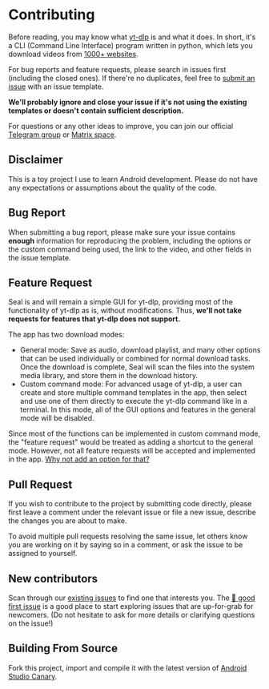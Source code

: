 # Contributing

Before reading, you may know what [yt-dlp](https://github.com/yt-dlp/yt-dlp) is and what it does. In short, it's a CLI (Command Line Interface) program written in python, which lets you download videos from [1000+ websites](https://github.com/yt-dlp/yt-dlp/blob/master/supportedsites.md).

For bug reports and feature requests, please search in issues first (including the closed ones). If there're no duplicates, feel free to [submit an issue](https://github.com/JunkFood02/Seal/issues/new) with an issue template.

**We'll probably ignore and close your issue if it's not using the existing templates or doesn't contain sufficient description.**

For questions or any other ideas to improve, you can join our official [Telegram group](https://t.me/seal_app_group) or [Matrix space](https://matrix.to/#/#seal-space:matrix.org).


## Disclaimer

This is a toy project I use to learn Android development. Please do not have any expectations or assumptions about the quality of the code.


## Bug Report

When submitting a bug report, please make sure your issue contains **enough** information for reproducing the problem, including the options or the custom command being used, the link to the video, and other fields in the issue template.



## Feature Request

Seal is and will remain a simple GUI for yt-dlp, providing most of the functionality of yt-dlp as is, without modifications. Thus, **we'll not take requests for features that yt-dlp does not support.**

The app has two download modes: 

- General mode: Save as audio, download playlist, and many other options that can be used individually or combined for normal download tasks. Once the download is complete, Seal will scan the files into the system media library, and store them in the download history.
- Custom command mode: For advanced usage of yt-dlp, a user can create and store multiple command templates in the app, then select and use one of them directly to execute the yt-dlp command like in a terminal. In this mode, all of the GUI options and features in the general mode will be disabled.

Since most of the functions can be implemented in custom command mode, the "feature request" would be treated as adding a shortcut to the general mode. However, not all feature requests will be accepted and implemented in the app. [Why not add an option for that?](https://neugierig.org/software/blog/2018/07/options.html)



## Pull Request

If you wish to contribute to the project by submitting code directly, please first leave a comment under the relevant issue or file a new issue, describe the changes you are about to make.

To avoid multiple pull requests resolving the same issue, let others know you are working on it by saying so in a comment, or ask the issue to be assigned to yourself.



## New contributors

Scan through our [existing issues](https://github.com/JunkFood02/Seal/issues) to find one that interests you. The [👋 good first issue](https://github.com/JunkFood02/Seal/issues?q=is%3Aissue+is%3Aopen+label%3A%22good+first+issue%22) is a good place to start exploring issues that are up-for-grab for newcomers. (Do not hesitate to ask for more details or clarifying questions on the issue!)



## Building From Source

Fork this project, import and compile it with the latest version of [Android Studio Canary](https://developer.android.com/studio/preview). 
